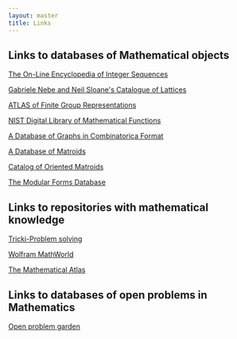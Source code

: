 ```yaml
---
layout: master
title: Links
---
```


<h2>Links to databases of Mathematical objects</h2>
 							
<p><a href="https://oeis.org/">The On-Line Encyclopedia of Integer Sequences</a></p>
 
<p><a href="http://www.math.rwth-aachen.de/~Gabriele.Nebe/LATTICES/">Gabriele Nebe and Neil Sloane's Catalogue of Lattices</a></p>
 
<p><a href="http://brauer.maths.qmul.ac.uk/Atlas/v3/">ATLAS of Finite Group Representations</a></p>

<p><a href="http://dlmf.nist.gov/">NIST Digital Library of Mathematical Functions</a></p>
 
<p><a href="http://www.cs.sunysb.edu/~skiena/combinatorica/graphs/"> A Database of Graphs in Combinatorica Format</a></p>

<p><a href="http://www-imai.is.s.u-tokyo.ac.jp/~ymatsu/matroid/index.html"> A Database of Matroids</a></p>

<p><a href="http://www.om.math.ethz.ch/?p=catom"> Catalog of Oriented Matroids</a></p>

<p><a href="http://wstein.org/Tables/">The Modular Forms Database</a></p>

<h2>Links to repositories with mathematical knowledge</h2>

<p><a href="http://www.tricki.org/">Tricki-Problem solving</a></p>

<p><a href="http://mathworld.wolfram.com/">Wolfram MathWorld</a></p>

<p><a href="http://www.math-atlas.org/welcome.html">The Mathematical Atlas</a></p>

<h2>Links to databases of open problems in Mathematics</h2>

<p><a href="http://garden.irmacs.sfu.ca/">Open problem garden</a></p>


